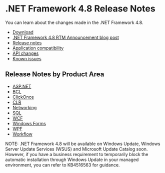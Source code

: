 # .NET Framework 4.8 Release Notes

You can learn about the changes made in the .NET Framework 4.8.

- [Download](http://go.microsoft.com/fwlink/?LinkId=2085155)
- [.NET Framework 4.8 RTM Announcement blog post](https://go.microsoft.com/fwlink/?linkid=2054306)
- [Release notes](dotnet48-changes.md)
- [Application compatibility](https://go.microsoft.com/fwlink/?linkid=2053971)
- [API changes](dotnet48-api-changes.md)
- [Known issues](dotnet48-known-issues.md) 

## Release Notes by Product Area

- [ASP.NET](dotnet48-changes.md#aspnet)
- [BCL](dotnet48-changes.md#bcl)
- [ClickOnce](dotnet48-changes.md#clickonce)
- [CLR](dotnet48-changes.md#clr)
- [Networking](dotnet48-changes.md#networking)
- [SQL](dotnet48-changes.md#sql)
- [WCF](dotnet48-changes.md#wcf)
- [Windows Forms](dotnet48-changes.md#windows-forms)
- [WPF](dotnet48-changes.md#wpf)
- [Workflow](dotnet48-changes.md#workflow)

NOTE: .NET Framework 4.8 will be available on Windows Update, Windows Server Update Services (WSUS) and Microsoft Update Catalog soon. However, if you have a business requirement to temporarily block the automatic installation through Windows Update in your managed environment, you can refer to KB4516563 for guidance.

